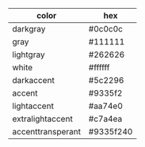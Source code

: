 | color             | hex       |
| ----------------- | --------- |
| darkgray          | #0c0c0c   |
| gray              | #111111   |
| lightgray         | #262626   |
| white             | #ffffff   |
| darkaccent        | #5c2296   |
| accent            | #9335f2   |
| lightaccent       | #aa74e0   |
| extralightaccent  | #c7a4ea   |
| accenttransperant | #9335f240 |
